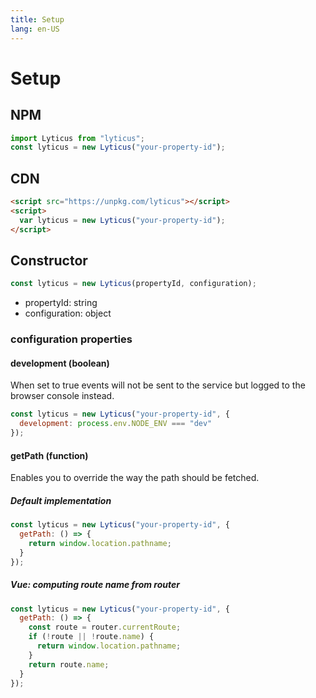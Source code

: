 ```yaml
---
title: Setup
lang: en-US
---
```


# Setup

## NPM

```javascript
import Lyticus from "lyticus";
const lyticus = new Lyticus("your-property-id");
```

## CDN

```html
<script src="https://unpkg.com/lyticus"></script>
<script>
  var lyticus = new Lyticus("your-property-id");
</script>
```

## Constructor

```javascript
const lyticus = new Lyticus(propertyId, configuration);
```

- propertyId: string
- configuration: object

### configuration properties

#### development (boolean)

When set to true events will not be sent to the service but logged to the browser console instead.

```javascript
const lyticus = new Lyticus("your-property-id", {
  development: process.env.NODE_ENV === "dev"
});
```

#### getPath (function)

Enables you to override the way the path should be fetched.

##### Default implementation

```javascript
const lyticus = new Lyticus("your-property-id", {
  getPath: () => {
    return window.location.pathname;
  }
});
```

##### Vue: computing route name from router

```javascript
const lyticus = new Lyticus("your-property-id", {
  getPath: () => {
    const route = router.currentRoute;
    if (!route || !route.name) {
      return window.location.pathname;
    }
    return route.name;
  }
});
```
